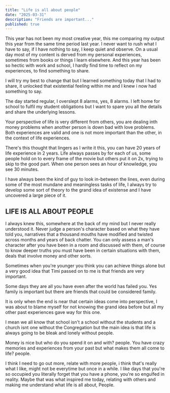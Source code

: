 ```yaml
---
title: "Life is all about people"
date: "2025-03-31"
description: "Friends are important..."
published: true
---
```


This year has not been my most creative year, this me comparing my output this year from the same time period last year. I never want to rush what I have to say, if I have nothing to say, I keep quiet and observe. On a usual day most of my content is derved from my personal experiences, sometimes from books or things I learn elsewhere. And this year has been so hectic with work and school, I hardly find time to reflect on my experiences, to find something to share.

I will try my best to change that but I learned something today that I had to share, it unlocked that existential feeling within me and I knew i now had something to say.

The day started regular, I overslept 8 alarms, yes, 8 alarms. I left home for school to fulfil my student obligations but I want to spare you all the details and share the underlying lessons.

Your perspective of life is very different from others, you are dealing inth money problems when another person is down bad with love problems. Both experiences are valid and one is not more important than the other, in the context of life experiences.

There's this thought that lingers as I write it this, you can have 20 years of life experience in 2 years. Life always passes by for each of us, some people hold on to every frame of the movie but others put it on 2x, trying to skip to the good part. When one person sees an hour of knowledge, you see 30 minutes.

I have always been the kind of guy to look in-between the lines, even during some of the most mundane and meaningless tasks of life, I always try to develop some sort of theory to the grand idea of existense and I have uncovered a large piece of it.

## LIFE IS ALL ABOUT PEOPLE

I always knew this, somewhere at the back of my mind but I never really understood it. Never judge a person's character based on what they have told you, narratives that a thousand mouths have modified and twisted across months and years of back chatter.
You can only assess a man's character after you have been in a room and discussed with them, of course to know deeper truths you must have been in certain situations with them, deals that involve money and other sorts.

Sometimes when you're younger you think you can achieve things alone but a very good idea that Timi passed on to me is that friends are very important.

Some days they are all you have even after the world has failed you. Yes family is important but there are friends that could be considered family.

It is only when the end is near that certain ideas come into perspective, I was about to blame myself for not knowing the grand idea before but all my other past experiences gave way for this one.

I mean we all know that school isn't a school without the students and a church isnt one without the Congregation but the main idea is that life is always going to be bleak and lonely without people.

Money is nice but who do you spend it on and with? people. You have crazy memories and experiences from your past but what makes them all come to life? people.

I think I need to go out more, relate with more people, i think that's really what I like, might not be everytime but once in a while. I like days that you're so occupied you literally forget that you have a phone, you're so engulfed in reality. Maybe that was what inspired me today, relating with others and making me understand what life is all about, People.
